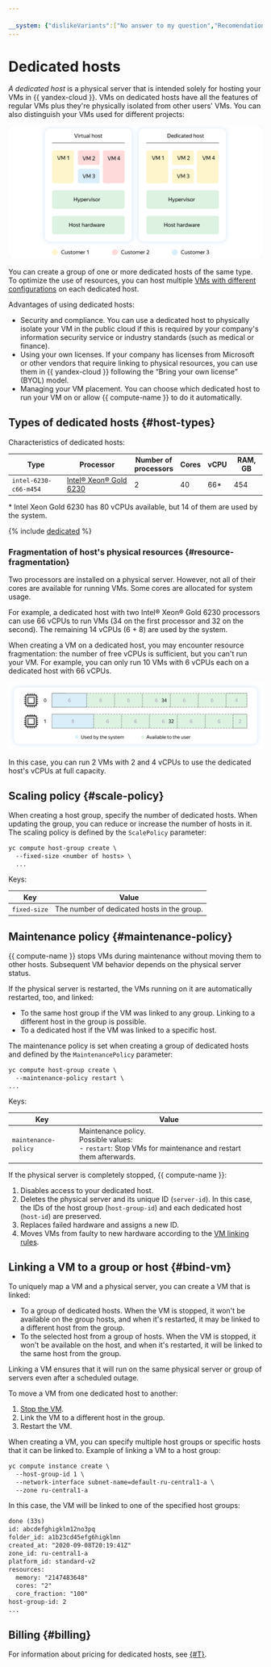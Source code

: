 ```yaml
---

__system: {"dislikeVariants":["No answer to my question","Recomendations didn't help","The content doesn't match title","Other"]}
---
```

# Dedicated hosts

_A dedicated host_ is a physical server that is intended solely for hosting your VMs in {{ yandex-cloud }}. VMs on dedicated hosts have all the features of regular VMs plus they're physically isolated from other users' VMs. You can also distinguish your VMs used for different projects:

![Dedicated host](../../_assets/compute/dedicated-host.svg "Dedicated host")

You can create a group of one or more dedicated hosts of the same type. To optimize the use of resources, you can host multiple [VMs with different configurations](vm-platforms.md) on each dedicated host.

Advantages of using dedicated hosts:
* Security and compliance.
  You can use a dedicated host to physically isolate your VM in the public cloud if this is required by your company's information security service or industry standards (such as medical or finance).
* Using your own licenses.
  If your company has licenses from Microsoft or other vendors that require linking to physical resources, you can use them in {{ yandex-cloud }} following the <q>Bring your own license</q> (BYOL) model.
* Managing your VM placement.
  You can choose which dedicated host to run your VM on or allow {{ compute-name }} to do it automatically.

## Types of dedicated hosts {#host-types}

Characteristics of dedicated hosts:

Type | Processor | Number of<br>processors | Cores | vCPU | RAM, GB
--- | --- | --- | --- | --- | ---
`intel-6230-c66-m454` | [Intel® Xeon® Gold 6230](https://ark.intel.com/content/www/us/en/ark/products/192437/intel-xeon-gold-6230-processor-27-5m-cache-2-10-ghz.html) | 2 | 40 | 66* | 454

\* Intel Xeon Gold 6230 has 80 vCPUs available, but 14 of them are used by the system.

{% include [dedicated](../../_includes/compute/dedicated-quota.md) %}

### Fragmentation of host's physical resources {#resource-fragmentation}

Two processors are installed on a physical server. However, not all of their cores are available for running VMs. Some cores are allocated for system usage.

For example, a dedicated host with two Intel® Xeon® Gold 6230 processors can use 66 vCPUs to run VMs (34 on the first processor and 32 on the second). The remaining 14 vCPUs (6 + 8) are used by the system.

When creating a VM on a dedicated host, you may encounter resource fragmentation: the number of free vCPUs is sufficient, but you can't run your VM. For example, you can only run 10 VMs with 6 vCPUs each on a dedicated host with 66 vCPUs.

![Resource fragmentation](../../_assets/compute/resource-fragmentation.svg "Resource fragmentation")

In this case, you can run 2 VMs with 2 and 4 vCPUs to use the dedicated host's vCPUs at full capacity.

## Scaling policy {#scale-policy}

When creating a host group, specify the number of dedicated hosts. When updating the group, you can reduce or increase the number of hosts in it. The scaling policy is defined by the `ScalePolicy` parameter:

```
yc compute host-group create \
  --fixed-size <number of hosts> \
  ...
```

Keys:

Key | Value
--- | ---
`fixed-size` | The number of dedicated hosts in the group.

## Maintenance policy {#maintenance-policy}

{{ compute-name }} stops VMs during maintenance without moving them to other hosts. Subsequent VM behavior depends on the physical server status.

If the physical server is restarted, the VMs running on it are automatically restarted, too, and linked:
* To the same host group if the VM was linked to any group. Linking to a different host in the group is possible.
* To a dedicated host if the VM was linked to a specific host.

The maintenance policy is set when creating a group of dedicated hosts and defined by the `MaintenancePolicy` parameter:

```
yc compute host-group create \
  --maintenance-policy restart \
...
```

Keys:

Key | Value
--- | ---
`maintenance-policy` | Maintenance policy.<br> Possible values:<br> - `restart`: Stop VMs for maintenance and restart them afterwards.

If the physical server is completely stopped, {{ compute-name }}:
1. Disables access to your dedicated host.
1. Deletes the physical server and its unique ID (`server-id`). In this case, the IDs of the host group (`host-group-id`) and each dedicated host (`host-id`) are preserved.
1. Replaces failed hardware and assigns a new ID.
1. Moves VMs from faulty to new hardware according to the [VM linking rules](#bind-vm).

## Linking a VM to a group or host {#bind-vm}

To uniquely map a VM and a physical server, you can create a VM that is linked:
* To a group of dedicated hosts.
  When the VM is stopped, it won't be available on the group hosts, and when it's restarted, it may be linked to a different host from the group.
* To the selected host from a group of hosts.
  When the VM is stopped, it won't be available on the host, and when it's restarted, it will be linked to the same host from the group.

Linking a VM ensures that it will run on the same physical server or group of servers even after a scheduled outage.

To move a VM from one dedicated host to another:
1. [Stop the VM](../operations/vm-control/vm-stop-and-start).
1. Link the VM to a different host in the group.
1. Restart the VM.

When creating a VM, you can specify multiple host groups or specific hosts that it can be linked to. Example of linking a VM to a host group:

```
yc compute instance create \
  --host-group-id 1 \
  --network-interface subnet-name=default-ru-central1-a \
  --zone ru-central1-a
```

In this case, the VM will be linked to one of the specified host groups:

```
done (33s)
id: abcdefghigklm12no3pq
folder_id: a1b23cd45efg6higklmn
created_at: "2020-09-08T20:19:41Z"
zone_id: ru-central1-a
platform_id: standard-v2
resources:
  memory: "2147483648"
  cores: "2"
  core_fraction: "100"
host-group-id: 2
...
```

## Billing {#billing}

For information about pricing for dedicated hosts, see [{#T}](../pricing.md#dedicated-hosts).